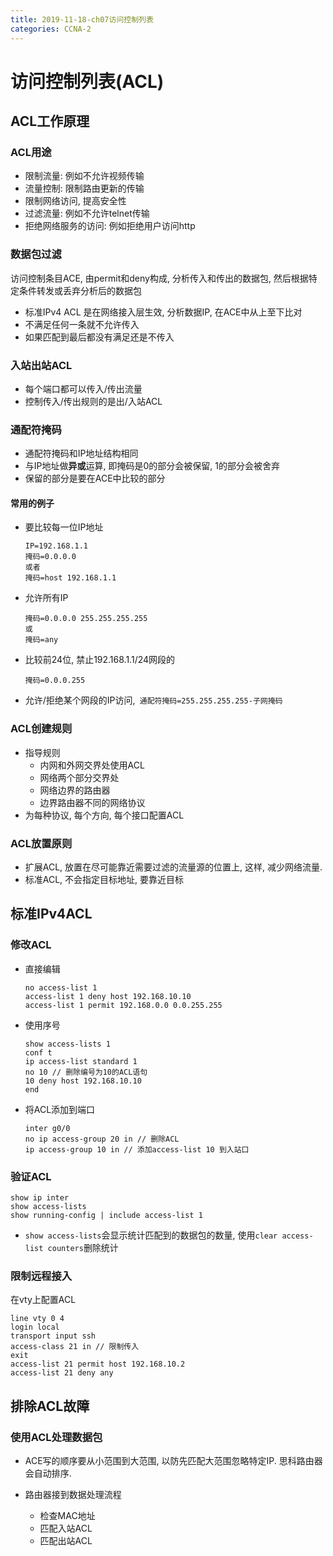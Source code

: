 ```yaml
---
title: 2019-11-18-ch07访问控制列表
categories: CCNA-2
---
```

# 访问控制列表(ACL)

## ACL工作原理

### ACL用途

* 限制流量: 例如不允许视频传输
* 流量控制: 限制路由更新的传输
* 限制网络访问, 提高安全性
* 过滤流量: 例如不允许telnet传输
* 拒绝网络服务的访问: 例如拒绝用户访问http

### 数据包过滤

 访问控制条目ACE, 由permit和deny构成, 分析传入和传出的数据包, 然后根据特定条件转发或丢弃分析后的数据包 

* 标准IPv4 ACL 是在网络接入层生效, 分析数据IP, 在ACE中从上至下比对
* 不满足任何一条就不允许传入
* 如果匹配到最后都没有满足还是不传入

### 入站出站ACL

* 每个端口都可以传入/传出流量
* 控制传入/传出规则的是出/入站ACL

### 通配符掩码

* 通配符掩码和IP地址结构相同
* 与IP地址做**异或**运算, 即掩码是0的部分会被保留, 1的部分会被舍弃
* 保留的部分是要在ACE中比较的部分

#### 常用的例子

* 要比较每一位IP地址

  ```
  IP=192.168.1.1
  掩码=0.0.0.0
  或者
  掩码=host 192.168.1.1
  ```

* 允许所有IP

  ```
  掩码=0.0.0.0 255.255.255.255
  或
  掩码=any
  ```

  

* 比较前24位, 禁止192.168.1.1/24网段的

  ```
  掩码=0.0.0.255
  ```

* 允许/拒绝某个网段的IP访问,` 通配符掩码=255.255.255.255-子网掩码`

### ACL创建规则

* 指导规则
  * 内网和外网交界处使用ACL
  * 网络两个部分交界处
  * 网络边界的路由器
  * 边界路由器不同的网络协议
* 为每种协议, 每个方向, 每个接口配置ACL

### ACL放置原则

* 扩展ACL,  放置在尽可能靠近需要过滤的流量源的位置上, 这样, 减少网络流量.
* 标准ACL, 不会指定目标地址, 要靠近目标

## 标准IPv4ACL

### 修改ACL

* 直接编辑

    ```
    no access-list 1
    access-list 1 deny host 192.168.10.10
    access-list 1 permit 192.168.0.0 0.0.255.255
    ```

* 使用序号

  ```
  show access-lists 1
  conf t
  ip access-list standard 1
  no 10 // 删除编号为10的ACL语句
  10 deny host 192.168.10.10
  end
  ```

* 将ACL添加到端口

  ```
  inter g0/0
  no ip access-group 20 in // 删除ACL
  ip access-group 10 in // 添加access-list 10 到入站口
  
  ```

  

### 验证ACL

```
show ip inter 
show access-lists
show running-config | include access-list 1
```

* `show access-lists`会显示统计匹配到的数据包的数量, 使用` clear access-list counters `删除统计

### 限制远程接入

在vty上配置ACL

```
line vty 0 4
login local
transport input ssh
access-class 21 in // 限制传入
exit
access-list 21 permit host 192.168.10.2
access-list 21 deny any
```

## 排除ACL故障

### 使用ACL处理数据包

* ACE写的顺序要从小范围到大范围, 以防先匹配大范围忽略特定IP. 思科路由器会自动排序.

* 路由器接到数据处理流程

  * 检查MAC地址
  * 匹配入站ACL
  * 匹配出站ACL

  